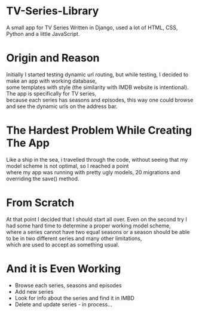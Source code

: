 # TV-Series-Library
A small app for TV Series
Written in Django, used a lot of HTML, CSS, Python and a little JavaScript.

# Origin and Reason
Initially I started testing dynamic url routing, but while testing, I decided to make an app with working database,   
some templates with style (the similarity with IMDB website is intentional). The app is specifically for TV series,  
because each series has seasons and episodes, this way one could browse and see the dynamic urls on the address bar.

# The Hardest Problem While Creating The App
Like a ship in the sea, i travelled through the code, without seeing that my model scheme is not optimal, so I reached a point  
where my app was running with pretty ugly models, 20 migrations and overriding the save() method.  

# From Scratch
At that point I decided that I should start all over. Even on the second try I had some hard time to determine a proper working model scheme,  
where a series cannot have two equal seasons or a season should be able to be in two different series and many other limitations,   
which are used to accept as something usual. 

# And it is Even Working
- Browse each series, seasons and episodes
- Add new series
- Look for info about the series and find it in IMBD
- Delete and update series - in process...

